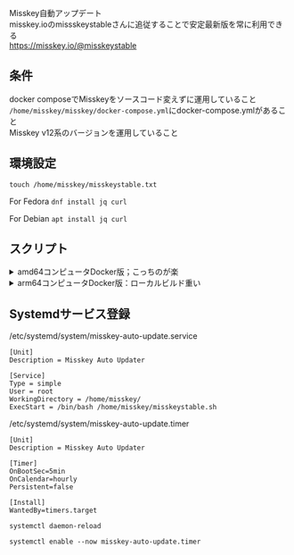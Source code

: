 Misskey自動アップデート  
misskey.ioのmissskeystableさんに追従することで安定最新版を常に利用できる  
https://misskey.io/@misskeystable

## 条件
docker composeでMisskeyをソースコード変えずに運用していること  
`/home/misskey/misskey/docker-compose.yml`にdocker-compose.ymlがあること  
Misskey v12系のバージョンを運用していること

## 環境設定
`touch /home/misskey/misskeystable.txt`

For Fedora
`dnf install jq curl`

For Debian
`apt install jq curl`

## スクリプト


<details><summary>amd64コンピュータDocker版；こっちのが楽</summary>

`docker-compose.yml`で
```
    image: misskey/misskey:latest
```
を記載

/home/misskey/misskeystable.sh
```bash:misskeystable.sh
#!/bin/bash
oldversion=`cat /home/misskey/misskeystable.txt`
stableversion=`curl --silent -X POST https://misskey.io/api/users/show -d '{"username":"misskeystable"}' | jq -r '.description'`
health=`curl --silent -I -X POST https://misskey.io/api/ping | grep HTTP | awk '{print $2}'`
if [[ $stableversion =~ 12\.+[0-9] ]] && [ $health = 200 ]; then
echo version check is ok.
versioncheck=0
else
echo version check was failed.
versioncheck=1
fi
if [ $oldversion != $stableversion ] && [ $versioncheck = 0 ]; then
echo Misskeyの安定版は${oldversion}から${stableversion}に変わりました。
echo アップデートを実行します。

echo ５分待機します。
sleep 300
sudo sed -i -e "/^ *image: misskey\/misskey:/c\    image: misskey\/misskey:$stableversion" /home/misskey/misskey/docker-compose.yml
docker compose -f /home/misskey/misskey/docker-compose.yml pull;docker compose -f /home/misskey/misskey/docker-compose.yml up -d

echo アップデート完了しました。バージョンを記憶します。
echo $stableversion > /home/misskey/misskeystable.txt
else
echo $oldversion is latest.
dockerversion=`docker compose -f /home/misskey/misskey/docker-compose.yml images | sed -n '3p' | awk '{print $3}'`
if [[ $oldversion != $dockerversion ]] ; then
docker compose -f /home/misskey/misskey/docker-compose.yml pull;docker compose -f /home/misskey/misskey/docker-compose.yml up -d
fi
fi
```
</details>



<details><summary>arm64コンピュータDocker版：ローカルビルド重い</summary>
  
`docker-compose.yml`で
```
    image: misskey_web:latest
```
を記載

/home/misskey/misskeystable.sh
```bash:misskeystable.sh
#!/bin/bash
oldversion=`cat /home/misskey/misskeystable.txt`
stableversion=`curl --silent -X POST https://misskey.io/api/users/show -d '{"username":"misskeystable"}' | jq -r '.description'`
health=`curl --silent -I -X POST https://misskey.io/api/ping | grep HTTP | awk '{print $2}'`
if [[ $stableversion =~ 12\.+[0-9] ]] && [ $health = 200 ]; then
echo version check is ok.
versioncheck=0
else
echo version check was failed.
versioncheck=1
fi
if [ $oldversion != $stableversion ] && [ $versioncheck = 0 ]; then
echo Misskeyの安定版は${oldversion}から${stableversion}に変わりました。
echo アップデートを実行します。

echo ５分待機します。
sleep 300

su - misskey -c 'cd /home/misskey/misskey/;git fetch --tags;git reset --hard origin/develop;git checkout ${stableversion}'
docker compose -f /home/misskey/misskey/docker-compose.yml build
docker compose -f /home/misskey/misskey/docker-compose.yml up -d

echo アップデート完了しました。バージョンを記憶します。
echo $stableversion > /home/misskey/misskeystable.txt
else
echo $oldversion is latest.
fi
```
  
</details>

## Systemdサービス登録

/etc/systemd/system/misskey-auto-update.service
```systemd:/etc/systemd/system/misskey-auto-update.service
[Unit]
Description = Misskey Auto Updater

[Service]
Type = simple
User = root
WorkingDirectory = /home/misskey/
ExecStart = /bin/bash /home/misskey/misskeystable.sh
```

/etc/systemd/system/misskey-auto-update.timer
```systemd:/etc/systemd/system/misskey-auto-update.timer
[Unit]
Description = Misskey Auto Updater

[Timer]
OnBootSec=5min
OnCalendar=hourly
Persistent=false

[Install]
WantedBy=timers.target
```

`systemctl daemon-reload`  

`systemctl enable --now misskey-auto-update.timer`  
